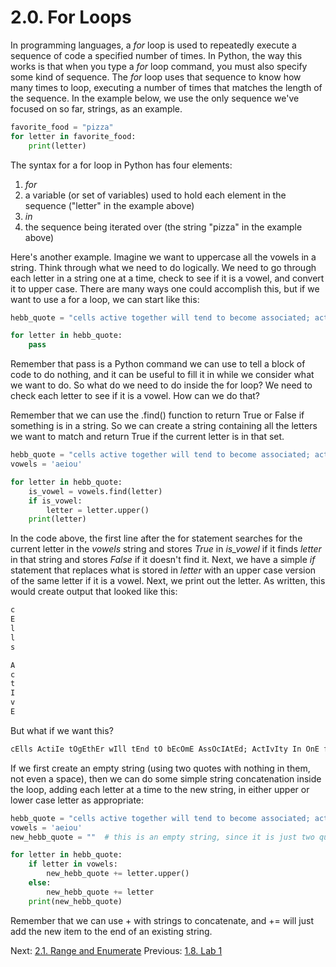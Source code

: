 # 2.0. For Loops

In programming languages, a *for* loop is used to repeatedly execute a sequence of code a specified number of times.
In Python, the way this works is that when you type a *for* loop command, you must also specify some kind of sequence.
The *for* loop uses that sequence to know how many times to loop, executing a number of times that matches the length
of the sequence. In the example below, we use the only sequence we've focused on so far, strings, as an example.

```python
favorite_food = "pizza"
for letter in favorite_food:
	print(letter)
```

The syntax for a for loop in Python has four elements:
1) *for*
2) a variable (or set of variables) used to hold each element in the sequence ("letter" in the example above)
3) *in*
4) the sequence being iterated over (the string "pizza" in the example above)

Here's another example. Imagine we want to uppercase all the vowels in a string. Think through what we need to do
logically. We need to go through each letter in a string one at a time, check to see if it is a vowel, and convert it to
upper case. There are many ways one could accomplish this, but if we want to use a for a loop, we can start like this:

```python
hebb_quote = "cells active together will tend to become associated; activity in one facilitates activity in the other."

for letter in hebb_quote:
    pass
```

Remember that pass is a Python command we can use to tell a block of code to do nothing, and it can be useful to fill it
in while we consider what we want to do. So what do we need to do inside the for loop? We need to check each letter to
see if it is a vowel. How can we do that?

Remember that we can use the .find() function to return True or False if something is in a string. So we can create a
string containing all the letters we want to match and return True if the current letter is in that set.

```python
hebb_quote = "cells active together will tend to become associated; activity in one facilitates activity in the other."
vowels = 'aeiou'

for letter in hebb_quote:
    is_vowel = vowels.find(letter)
    if is_vowel:
        letter = letter.upper()
    print(letter)
```

In the code above, the first line after the for statement searches for the current letter in the *vowels* string and
stores *True* in *is_vowel* if it finds *letter* in that string and stores *False* if it doesn't find it. Next, we
have a simple *if* statement that replaces what is stored in *letter* with an upper case version of the same letter if
it is a vowel. Next, we print out the letter. As written, this would create output that looked like this:
```txt
c
E
l
l
s

A
c
t
I
v
E
```

But what if we want this?
```txt
cElls ActiIe tOgEthEr wIll tEnd tO bEcOmE AssOcIAtEd; ActIvIty In OnE fAcIlItAtEs ActIviIy In thE OthEr."
```

If we first create an empty string (using two quotes with nothing in them, not even a space), then we can do some simple
string concatenation inside the loop, adding each letter at a time to the new string, in either upper or lower case
letter as appropriate:

```python
hebb_quote = "cells active together will tend to become associated; activity in one facilitates activity in the other."
vowels = 'aeiou'
new_hebb_quote = ""  # this is an empty string, since it is just two quotes with nothing between them

for letter in hebb_quote:
    if letter in vowels:
        new_hebb_quote += letter.upper()
    else:
        new_hebb_quote += letter
    print(new_hebb_quote)
```

Remember that we can use + with strings to concatenate, and += will just add the new item to the end of an existing
string.

Next: [2.1. Range and Enumerate](2.1.%20Range%20and%20Enumerate.md)
Previous: [1.8. Lab 1](../CH01/1.8.%20Lab%201.md)
